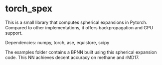 # torch_spex
This is a small library that computes spherical expansions in Pytorch.
Compared to other implementations, it offers backpropagation and GPU support.

Dependencies:
numpy, torch, ase, equistore, scipy

The examples folder contains a BPNN built using this spherical 
expansion code. This NN achieves decent accuracy on methane and rMD17.
